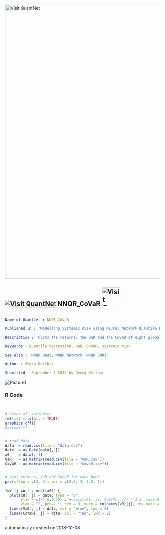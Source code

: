 [<img src="https://github.com/QuantLet/Styleguide-and-FAQ/blob/master/pictures/banner.png" width="888" alt="Visit QuantNet">](http://quantlet.de/)

## [<img src="https://github.com/QuantLet/Styleguide-and-FAQ/blob/master/pictures/qloqo.png" alt="Visit QuantNet">](http://quantlet.de/) **NNQR_CoVaR** [<img src="https://github.com/QuantLet/Styleguide-and-FAQ/blob/master/pictures/QN2.png" width="60" alt="Visit QuantNet 2.0">](http://quantlet.de/)

```yaml

Name of QuantLet : NNQR_CoVaR

Published in : 'Modelling Systemic Risk using Neural Network Quantile Regression'

Description : 'Plots the returns, the VaR and the CoVaR of eight global systemically important banks from the US.'

Keywords : Quantile Regression, VaR, CoVaR, systemic risk

See also : 'NNQR_Heat, NNQR_Network, NNQR_SNRI'

Author : Georg Keilbar

Submitted : September 8 2018 by Georg Keilbar

```

![Picture1](VaR_CoVaR.jpg)

### R Code
```r


# clear all variables
rm(list = ls(all = TRUE))
graphics.off()
#setwd("")


# read data
data  = read.csv(file = "data.csv")
date  = as.Date(data[,1])
x0    = data[,-1]
VaR   = as.matrix(read.csv(file = "VaR.csv"))
CoVaR = as.matrix(read.csv(file = "CoVaR.csv"))


# plot returns, VaR and CoVaR for each bank
par(mfrow = c(3, 3), mar = c(2.5, 2, 3.5, 1))

for (j in 1 : ncol(x0)) {
  plot(x0[, j] ~ date, type = "p",
       ylim = c(-0.6,0.35) , #c(min(x0[, j], CoVaR[, j]) * 1.1, max(x0[, j]) * 1.1)
       ylab = "", pch=".", cex = 3, main = colnames(x0)[j], cex.main = 2)
  lines(VaR[, j] ~ date, col = "blue", lwd = 2)
  lines(CoVaR[, j] ~ date, col = "red", lwd = 2)
}

```

automatically created on 2018-10-08